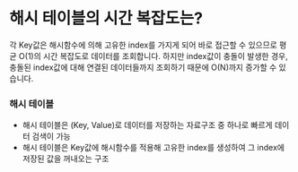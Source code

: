 # 해시 테이블의 시간 복잡도는?

  각 Key값은 해시함수에 의해 고유한 index를 가지게 되어 바로 접근할 수 있으므로 평균 O(1)의 시간 복잡도로 데이터를 조회합니다. 하지만 index값이 충돌이 발생한 경우, 충돌된 index값에 대해 연결된 데이터들까지 조회하기 때문에 O(N)까지 증가할 수 있습니다.

### 해시 테이블
- 해시 테이블은 (Key, Value)로 데이터를 저장하는 자료구조 중 하나로 빠르게 데이터 검색이 가능
- 해시 테이블은 Key값에 해시함수를 적용해 고유한 index를 생성하여 그 index에 저장된 값을 꺼내오는 구조
